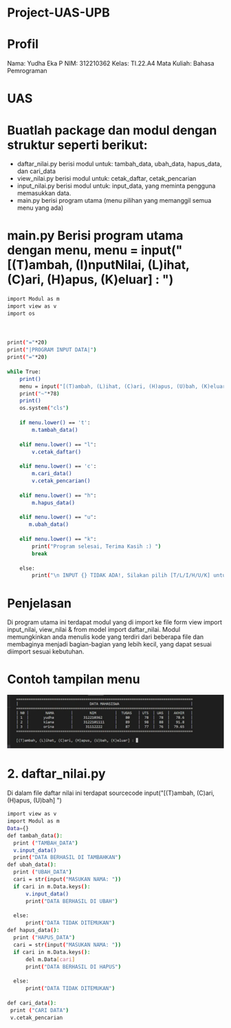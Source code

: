 # Project-UAS-UPB
# Profil
Nama: Yudha Eka P
NIM: 312210362
Kelas: TI.22.A4
Mata Kuliah: Bahasa Pemrograman
# UAS
# Buatlah package dan modul dengan struktur seperti berikut:
   - daftar_nilai.py berisi modul untuk: tambah_data, ubah_data, hapus_data, dan cari_data
   - view_nilai.py berisi modul untuk: cetak_daftar, cetak_pencarian
   - input_nilai.py berisi modul untuk: input_data, yang meminta pengguna memasukkan data.
   - main.py berisi program utama (menu pilihan yang memanggil semua menu yang ada)
# main.py Berisi program utama dengan menu, menu = input("[(T)ambah, (I)nputNilai, (L)ihat, (C)ari, (H)apus, (K)eluar] : ")

~~~sh
import Modul as m
import view as v
import os



print("="*20)
print("|PROGRAM INPUT DATA|")
print("="*20)

while True: 
    print()
    menu = input("[(T)ambah, (L)ihat, (C)ari, (H)apus, (U)bah, (K)eluar] : ")
    print("~"*78)
    print()
    os.system("cls")

    if menu.lower() == 't':
        m.tambah_data()

    elif menu.lower() == "l":
        v.cetak_daftar()

    elif menu.lower() == 'c':
        m.cari_data()
        v.cetak_pencarian()

    elif menu.lower() == "h":
        m.hapus_data()

    elif menu.lower() == "u":
       m.ubah_data()

    elif menu.lower() == "k":
        print("Program selesai, Terima Kasih :) ")
        break

    else:
        print("\n INPUT {} TIDAK ADA!, Silakan pilih [T/L/I/H/U/K] untuk menjalankan program!".format(menu))
~~~

# Penjelasan

Di program utama ini terdapat modul yang di import ke file form view import input_nilai, view_nilai & from model import daftar_nilai. Modul memungkinkan anda menulis kode yang terdiri dari beberapa file dan membaginya menjadi bagian-bagian yang lebih kecil, yang dapat sesuai diimport sesuai kebutuhan.

# Contoh tampilan menu


![img](gambar/RB%2013.jpeg)

# 2. daftar_nilai.py
  
  Di dalam file daftar nilai ini terdapat sourcecode input("[(T)ambah, (C)ari, (H)apus, (U)bah] ")

  ~~~sh
  import view as v 
import Modul as m
Data={}
def tambah_data(): 
    print ("TAMBAH_DATA")
    v.input_data()
    print("DATA BERHASIL DI TAMBAHKAN")
def ubah_data():
    print ("UBAH_DATA")
    cari = str(input("MASUKAN NAMA: "))
    if cari in m.Data.keys():
        v.input_data()
        print("DATA BERHASIL DI UBAH")

    else: 
        print("DATA TIDAK DITEMUKAN")
def hapus_data():
    print ("HAPUS_DATA")
    cari = str(input("MASUKAN NAMA: "))
    if cari in m.Data.keys():
        del m.Data[cari]
        print("DATA BERHASIL DI HAPUS")

    else: 
        print("DATA TIDAK DITEMUKAN")
    
def cari_data():
   print ("CARI DATA") 
   v.cetak_pencarian
  ~~~
  
